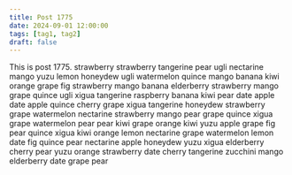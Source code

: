```yaml
---
title: Post 1775
date: 2024-09-01 12:00:00
tags: [tag1, tag2]
draft: false
---
```

This is post 1775.
strawberry
strawberry
tangerine
pear
ugli
nectarine
mango
yuzu
lemon
honeydew
ugli
watermelon
quince
mango
banana
kiwi
orange
grape
fig
strawberry
mango
banana
elderberry
strawberry
mango
grape
quince
ugli
xigua
tangerine
raspberry
banana
kiwi
pear
date
apple
date
apple
quince
cherry
grape
xigua
tangerine
honeydew
strawberry
grape
watermelon
nectarine
strawberry
mango
pear
grape
quince
xigua
grape
watermelon
pear
pear
kiwi
grape
orange
kiwi
yuzu
apple
grape
fig
pear
quince
xigua
kiwi
orange
lemon
nectarine
grape
watermelon
lemon
date
fig
quince
pear
nectarine
apple
honeydew
yuzu
xigua
elderberry
cherry
pear
yuzu
orange
strawberry
date
cherry
tangerine
zucchini
mango
elderberry
date
grape
pear
